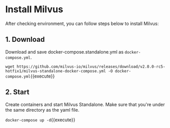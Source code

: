 # Install Milvus
After checking environment, you can follow steps below to install Milvus:

## 1. Download
Download and save docker-compose.standalone.yml as `docker-compose.yml`.

`wget https://github.com/milvus-io/milvus/releases/download/v2.0.0-rc5-hotfix1/milvus-standalone-docker-compose.yml -O docker-compose.yml`{{execute}}

## 2. Start
Create containers and start Milvus Standalone. Make sure that you're under the same directory as the yaml file.

`docker-compose up -d`{{execute}}
